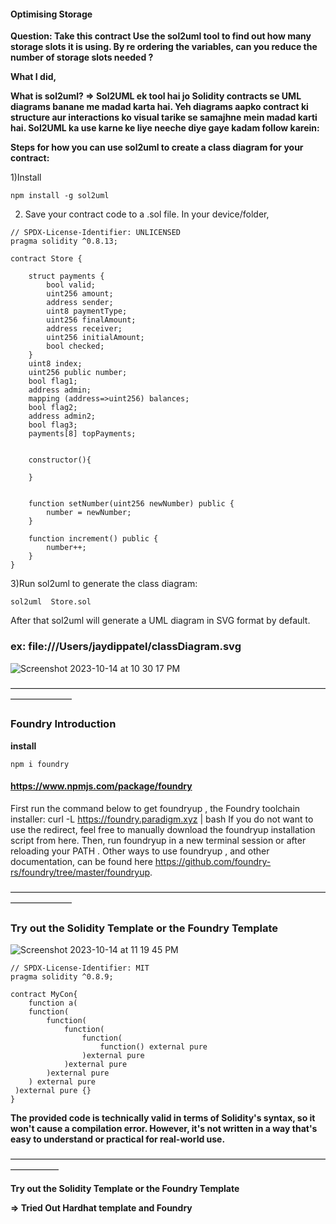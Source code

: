 #### Optimising Storage
**Question: Take this contract Use the sol2uml tool to find out how many storage slots it is using. By re ordering the variables, can you reduce the number of storage slots needed ?**

**What I did,**

**What is sol2uml? => Sol2UML ek tool hai jo Solidity contracts se UML diagrams banane me madad karta hai. Yeh diagrams aapko contract ki structure aur interactions ko visual tarike se samajhne mein madad karti hai. Sol2UML ka use karne ke liye neeche diye gaye kadam follow karein:**

**Steps for how you can use sol2uml to create a class diagram for your contract:**

1)Install

```
npm install -g sol2uml
```

2) Save your contract code to a .sol file. In your device/folder,


```
// SPDX-License-Identifier: UNLICENSED
pragma solidity ^0.8.13;

contract Store {

    struct payments {
        bool valid;
        uint256 amount;
        address sender;
        uint8 paymentType;
        uint256 finalAmount;
        address receiver;
        uint256 initialAmount;
        bool checked;
    }
    uint8 index;
    uint256 public number;
    bool flag1;
    address admin;
    mapping (address=>uint256) balances;
    bool flag2;
    address admin2;
    bool flag3;
    payments[8] topPayments;


    constructor(){

    }


    function setNumber(uint256 newNumber) public {
        number = newNumber;
    }

    function increment() public {
        number++;
    }
}

```

3)Run sol2uml to generate the class diagram:

```
sol2uml  Store.sol
```

After that sol2uml will generate a UML diagram in SVG format by default. 
### ex: file:///Users/jaydippatel/classDiagram.svg

   ![Screenshot 2023-10-14 at 10 30 17 PM](https://github.com/Disha1998/ECode-AdvanceSolidity-2023/assets/69969675/ad638459-a152-4aa9-9d38-6cc921276338)

––––––––––––––––––––––––––––––––––––––––––––––––––––––––––––––––––––––––––––––––––––––

### Foundry Introduction

**install** 

```
npm i foundry
```

#### https://www.npmjs.com/package/foundry

First run the command below to get foundryup , the Foundry toolchain installer: curl -L https://foundry.paradigm.xyz | bash If you do not want to use the redirect, feel free to manually download the foundryup installation script from here. Then, run foundryup in a new terminal session or after reloading your PATH . Other ways to use foundryup , and other documentation, can be found here https://github.com/foundry-rs/foundry/tree/master/foundryup.

––––––––––––––––––––––––––––––––––––––––––––––––––––––––––––––––––––––––––––––––––––––



### Try out the Solidity Template or the Foundry Template


![Screenshot 2023-10-14 at 11 19 45 PM](https://github.com/Disha1998/ECode-AdvanceSolidity-2023/assets/69969675/b4b67d66-6928-4782-963c-0c9f3bb66cb0)


```
// SPDX-License-Identifier: MIT
pragma solidity ^0.8.9;

contract MyCon{
    function a(
    function(
        function(
            function(
                function(
                    function() external pure
                )external pure
            )external pure
        )external pure
    ) external pure
 )external pure {}
}
```

**The provided code is technically valid in terms of Solidity's syntax, so it won't cause a compilation error. However, it's not written in a way that's easy to understand or practical for real-world use.**

–––––––––––––––––––––––––––––––––––––––––––––––––––––––––––––––––––––––––––––––––––

**Try out the Solidity Template or the Foundry Template**

**=> Tried Out Hardhat template and Foundry**


